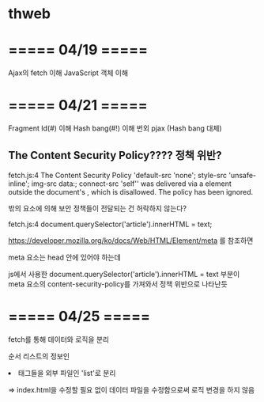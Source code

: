 # thweb

===== 04/19 =====
=================
Ajax의 fetch 이해
JavaScript 객체 이해


===== 04/21 =====
=================
Fragment Id(#) 이해
Hash bang(#!) 이해
번외 pjax (Hash bang 대체)

The Content Security Policy???? 정책 위반?
-----------------------------------------

fetch.js:4 The Content Security Policy 'default-src 'none'; style-src 'unsafe-inline'; img-src data:; connect-src 'self'' was delivered via a <meta> element outside the document's <head>, which is disallowed. The policy has been ignored.

<head> 밖의 <meta> 요소에 의해 보안 정책들이 전달되는 건 허락하지 않는다?

fetch.js:4
document.querySelector('article').innerHTML = text;

https://developer.mozilla.org/ko/docs/Web/HTML/Element/meta 를 참조하면

meta 요소는 head 안에 있어야 하는데

js에서 사용한
document.querySelector('article').innerHTML = text
부분이 meta 요소의 content-security-policy를 가져와서
정책 위반으로 나타난듯

===== 04/25 =====
=================

fetch를 통해 데이터와 로직을 분리

순서 리스트의 정보인 <li> 태그들을 외부 파일인 'list'로 분리


=> index.html을 수정할 필요 없이 데이터 파일을 수정함으로써 로직 변경을 하지 않음
